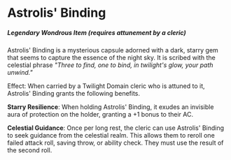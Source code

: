 # Astrolis' Binding
##### _Legendary Wondrous Item (requires attunement by a  cleric)_ 

Astrolis' Binding is a mysterious capsule adorned with a dark, starry gem that seems to capture the essence of the night sky. It is scribed with the celestial phrase 
_"Three to find, one to bind, in twilight's glow, your path unwind."_

Effect: When carried by a Twilight Domain cleric who is attuned to it, Astrolis' Binding grants the following benefits. 

**Starry Resilience**: When holding Astrolis' Binding, it exudes an invisible aura of protection on the holder, granting a +1 bonus to their AC. 

**Celestial Guidance**: Once per long rest, the cleric can use Astrolis' Binding to seek guidance from the celestial realm. This allows them to reroll one failed attack roll, saving throw, or ability check. They must use the result of the second roll.